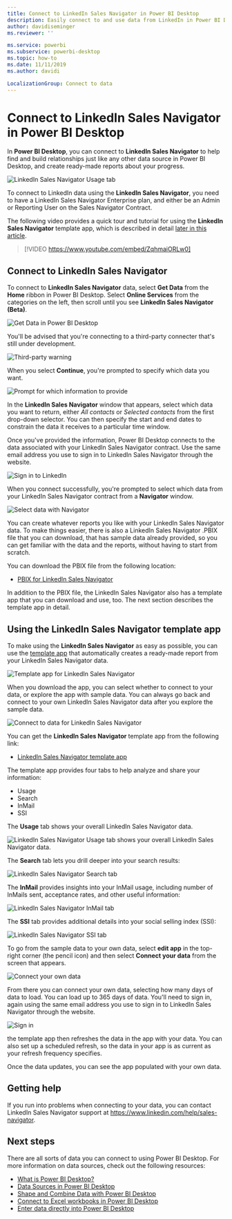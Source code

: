 ```yaml
---
title: Connect to LinkedIn Sales Navigator in Power BI Desktop
description: Easily connect to and use data from LinkedIn in Power BI Desktop
author: davidiseminger
ms.reviewer: ''

ms.service: powerbi
ms.subservice: powerbi-desktop
ms.topic: how-to
ms.date: 11/11/2019
ms.author: davidi

LocalizationGroup: Connect to data
---
```

# Connect to LinkedIn Sales Navigator in Power BI Desktop

In **Power BI Desktop**, you can connect to **LinkedIn Sales Navigator** to help find and build relationships just like any other data source in Power BI Desktop, and create ready-made reports about your progress.

![LinkedIn Sales Navigator Usage tab](media/desktop-connect-linkedin-sales-navigator/linkedin-sales-navigator-01.png)


To connect to LinkedIn data using the **LinkedIn Sales Navigator**, you need to have a LinkedIn Sales Navigator Enterprise plan, and either be an Admin or Reporting User on the Sales Navigator Contract.

The following video provides a quick tour and tutorial for using the **LinkedIn Sales Navigator** template app, which is described in detail [later in this article](#using-the-linkedin-sales-navigator-template-app). 

> [!VIDEO https://www.youtube.com/embed/ZqhmaiORLw0]

## Connect to LinkedIn Sales Navigator

To connect to **LinkedIn Sales Navigator** data, select **Get Data** from the **Home** ribbon in Power BI Desktop. Select **Online Services** from the categories on the left, then scroll until you see **LinkedIn Sales Navigator (Beta)**.

![Get Data in Power BI Desktop](media/desktop-connect-linkedin-sales-navigator/linkedin-sales-navigator-02.png)

You'll be advised that you're connecting to a third-party connecter that's still under development. 

![Third-party warning](media/desktop-connect-linkedin-sales-navigator/linkedin-sales-navigator-03.png)

When you select **Continue**, you're prompted to specify which data you want.

![Prompt for which information to provide](media/desktop-connect-linkedin-sales-navigator/linkedin-sales-navigator-04.png)


In the **LinkedIn Sales Navigator** window that appears, select which data you want to return, either *All contacts* or *Selected contacts* from the first drop-down selector. You can then specify the start and end dates to constrain the data it receives to a particular time window.

Once you've provided the information, Power BI Desktop connects to the data associated with your LinkedIn Sales Navigator contract. Use the same email address you use to sign in to LinkedIn Sales Navigator through the website. 

![Sign in to LinkedIn](media/desktop-connect-linkedin-sales-navigator/linkedin-sales-navigator-05.png)

When you connect successfully, you're prompted to select which data from your LinkedIn Sales Navigator contract from a **Navigator** window.

![Select data with Navigator](media/desktop-connect-linkedin-sales-navigator/linkedin-sales-navigator-09.png)

You can create whatever reports you like with your LinkedIn Sales Navigator data. To make things easier, there is also a LinkedIn Sales Navigator .PBIX file that you can download, that has sample data already provided, so you can get familiar with the data and the reports, without having to start from scratch.

You can download the PBIX file from the following location:
* [PBIX for LinkedIn Sales Navigator](service-template-apps-samples.md)

In addition to the PBIX file, the LinkedIn Sales Navigator also has a template app that you can download and use, too. The next section describes the template app in detail.


## Using the LinkedIn Sales Navigator template app

To make using the **LinkedIn Sales Navigator** as easy as possible, you can use the [template app](service-template-apps-overview.md) that automatically creates a ready-made report from your LinkedIn Sales Navigator data.

![Template app for LinkedIn Sales Navigator](media/desktop-connect-linkedin-sales-navigator/linkedin-sales-navigator-10.png)

When you download the app, you can select whether to connect to your data, or explore the app with sample data. You can always go back and connect to your own LinkedIn Sales Navigator data after you explore the sample data. 

![Connect to data for LinkedIn Sales Navigator](media/desktop-connect-linkedin-sales-navigator/linkedin-sales-navigator-11.png)



You can get the **LinkedIn Sales Navigator** template app from the following link:
* [LinkedIn Sales Navigator template app](https://appsource.microsoft.com/en-us/product/power-bi/pbi-contentpacks.linkedin_navigator)

The template app provides four tabs to help analyze and share your information:

* Usage
* Search
* InMail
* SSI

The **Usage** tab shows your overall LinkedIn Sales Navigator data.

![LinkedIn Sales Navigator Usage tab shows your overall LinkedIn Sales Navigator data.](media/desktop-connect-linkedin-sales-navigator/linkedin-sales-navigator-12.png)

The **Search** tab lets you drill deeper into your search results:

![LinkedIn Sales Navigator Search tab](media/desktop-connect-linkedin-sales-navigator/linkedin-sales-navigator-13.png)

The **InMail** provides insights into your InMail usage, including number of InMails sent, acceptance rates, and other useful information:

![LinkedIn Sales Navigator InMail tab](media/desktop-connect-linkedin-sales-navigator/linkedin-sales-navigator-14.png)

The **SSI** tab provides additional details into your social selling index (SSI):

![LinkedIn Sales Navigator SSI tab](media/desktop-connect-linkedin-sales-navigator/linkedin-sales-navigator-15.png)

To go from the sample data to your own data, select **edit app** in the top-right corner (the pencil icon) and then select **Connect your data** from the screen that appears.

![Connect your own data](media/desktop-connect-linkedin-sales-navigator/linkedin-sales-navigator-16.png)

From there you can connect your own data, selecting how many days of data to load. You can load up to 365 days of data. You'll need to sign in, again using the same email address you use to sign in to LinkedIn Sales Navigator through the website. 

![Sign in](media/desktop-connect-linkedin-sales-navigator/linkedin-sales-navigator-17.png)

the template app then refreshes the data in the app with your data. You can also set up a scheduled refresh, so the data in your app is as current as your refresh frequency specifies. 

Once the data updates, you can see the app populated with your own data.

## Getting help

If you run into problems when connecting to your data, you can contact LinkedIn Sales Navigator support at https://www.linkedin.com/help/sales-navigator. 

## Next steps
There are all sorts of data you can connect to using Power BI Desktop. For more information on data sources, check out the following resources:

* [What is Power BI Desktop?](../fundamentals/desktop-what-is-desktop.md)
* [Data Sources in Power BI Desktop](desktop-data-sources.md)
* [Shape and Combine Data with Power BI Desktop](desktop-shape-and-combine-data.md)
* [Connect to Excel workbooks in Power BI Desktop](desktop-connect-excel.md)   
* [Enter data directly into Power BI Desktop](desktop-enter-data-directly-into-desktop.md)   
